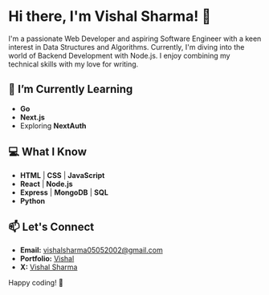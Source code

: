 # Hi there, I'm Vishal Sharma! 👋

I'm a passionate Web Developer and aspiring Software Engineer with a keen interest in Data Structures and Algorithms. Currently, I'm diving into the world of Backend Development with Node.js. I enjoy combining my technical skills with my love for writing.

## 🌱 I’m Currently Learning

- **Go**
- **Next.js**
- Exploring **NextAuth**

## 💻 What I Know

- **HTML** | **CSS** | **JavaScript**
- **React** | **Node.js**
- **Express** | **MongoDB** | **SQL**
- **Python**


## 📫 Let's Connect

- **Email:** vishalsharma05052002@gmail.com
- **Portfolio:** [Vishal](https://dev-vishal.com)
- **X:**     [Vishal Sharma](https://twitter.com/sharma_188)

Happy coding! 🚀
